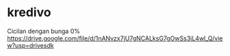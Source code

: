 # kredivo
Cicilan dengan bunga 0%
https://drive.google.com/file/d/1nANvzx7jU7gNCALksG7gOwSs3iL4wl_Q/view?usp=drivesdk
